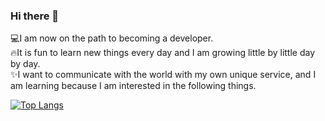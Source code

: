 ### Hi there 👋

<!--
**jeeHwon/jeeHwon** is a ✨ _special_ ✨ repository because its `README.md` (this file) appears on your GitHub profile.

Here are some ideas to get you started:

- 🔭 I’m currently working on ...
- 🌱 I’m currently learning ...
- 👯 I’m looking to collaborate on ...
- 🤔 I’m looking for help with ...
- 💬 Ask me about ...
- 📫 How to reach me: ...
- 😄 Pronouns: ...
- ⚡ Fun fact: ...
-->

:computer:I am now on the path to becoming a developer. </br>
:fire:It is fun to learn new things every day and I am growing little by little day by day.</br>
:sparkles:I want to communicate with the world with my own unique service, and I am learning because I am interested in the following things.</br>

</hr>

[![Top Langs](https://github-readme-stats.vercel.app/api/top-langs/?username=jeeHwon&layout=compact)](https://github.com/anuraghazra/github-readme-stats)
